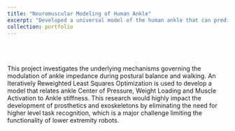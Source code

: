 ```yaml
---
title: "Neuromuscular Modeling of Human Ankle"
excerpt: "Developed a universal model of the human ankle that can predict ankle behavior during various daily tasks such as balance and locomotion in a wide range of environments<br/>"
collection: portfolio
---
```

<br>
<br>
<br>
This project investigates the underlying mechanisms governing the modulation of ankle impedance during postural balance and walking. An Iteratively Reweighted Least Squares Optimization is used to develop a model that relates ankle Center of Pressure, Weight Loading and Muscle Activation to Ankle stiffness. This research would highly impact the development of prosthetics and exoskeletons by eliminating the need for higher level task recognition, which is a major challenge limiting the functionality of lower extremity robots. 
<br>
<br>

